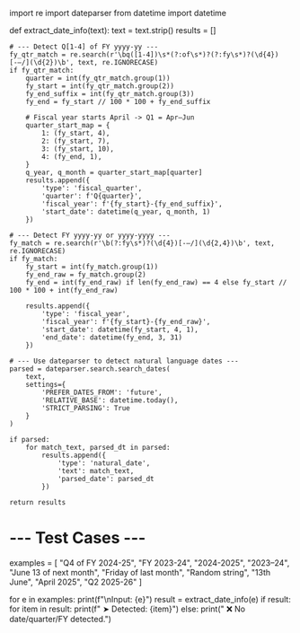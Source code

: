 import re
import dateparser
from datetime import datetime

def extract_date_info(text):
    text = text.strip()
    results = []

    # --- Detect Q[1-4] of FY yyyy-yy ---
    fy_qtr_match = re.search(r'\bq([1-4])\s*(?:of\s*)?(?:fy\s*)?(\d{4})[-–/](\d{2})\b', text, re.IGNORECASE)
    if fy_qtr_match:
        quarter = int(fy_qtr_match.group(1))
        fy_start = int(fy_qtr_match.group(2))
        fy_end_suffix = int(fy_qtr_match.group(3))
        fy_end = fy_start // 100 * 100 + fy_end_suffix

        # Fiscal year starts April -> Q1 = Apr–Jun
        quarter_start_map = {
            1: (fy_start, 4),
            2: (fy_start, 7),
            3: (fy_start, 10),
            4: (fy_end, 1),
        }
        q_year, q_month = quarter_start_map[quarter]
        results.append({
            'type': 'fiscal_quarter',
            'quarter': f'Q{quarter}',
            'fiscal_year': f'{fy_start}-{fy_end_suffix}',
            'start_date': datetime(q_year, q_month, 1)
        })

    # --- Detect FY yyyy-yy or yyyy-yyyy ---
    fy_match = re.search(r'\b(?:fy\s*)?(\d{4})[-–/](\d{2,4})\b', text, re.IGNORECASE)
    if fy_match:
        fy_start = int(fy_match.group(1))
        fy_end_raw = fy_match.group(2)
        fy_end = int(fy_end_raw) if len(fy_end_raw) == 4 else fy_start // 100 * 100 + int(fy_end_raw)

        results.append({
            'type': 'fiscal_year',
            'fiscal_year': f'{fy_start}-{fy_end_raw}',
            'start_date': datetime(fy_start, 4, 1),
            'end_date': datetime(fy_end, 3, 31)
        })

    # --- Use dateparser to detect natural language dates ---
    parsed = dateparser.search.search_dates(
        text,
        settings={
            'PREFER_DATES_FROM': 'future',
            'RELATIVE_BASE': datetime.today(),
            'STRICT_PARSING': True
        }
    )

    if parsed:
        for match_text, parsed_dt in parsed:
            results.append({
                'type': 'natural_date',
                'text': match_text,
                'parsed_date': parsed_dt
            })

    return results

# --- Test Cases ---
examples = [
    "Q4 of FY 2024-25",
    "FY 2023-24",
    "2024-2025",
    "2023–24",
    "June 13 of next month",
    "Friday of last month",
    "Random string",
    "13th June",
    "April 2025",
    "Q2 2025-26"
]

for e in examples:
    print(f"\nInput: {e}")
    result = extract_date_info(e)
    if result:
        for item in result:
            print(f"  ➤ Detected: {item}")
    else:
        print("  ❌ No date/quarter/FY detected.")

